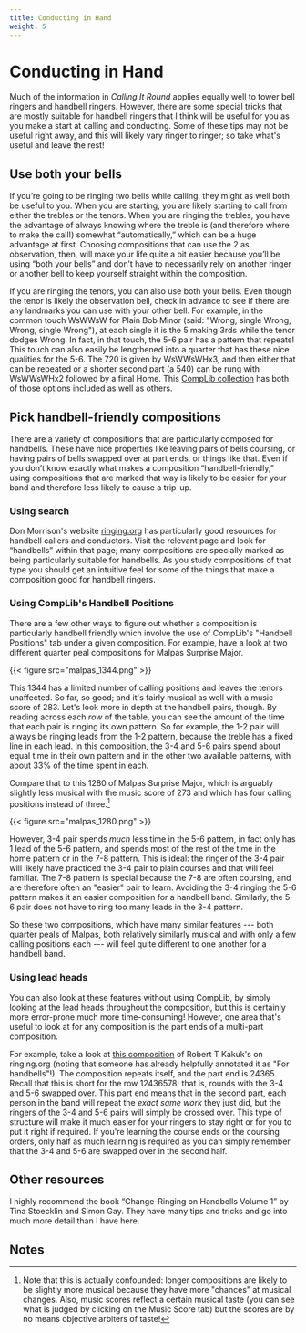 ```yaml
---
title: Conducting in Hand
weight: 5
---
```


# Conducting in Hand

Much of the information in _Calling It Round_ applies equally well to tower bell ringers and handbell ringers. However, there are some special tricks that are mostly suitable for handbell ringers that I think will be useful for you as you make a start at calling and conducting. Some of these tips may not be useful right away, and this will likely vary ringer to ringer; so take what's useful and leave the rest!

## Use both your bells

If you’re going to be ringing two bells while calling, they might as well both be useful to you. When you are starting, you are likely starting to call from either the trebles or the tenors. When you are ringing the trebles, you have the advantage of always knowing where the treble is (and therefore where to make the call!) somewhat “automatically,” which can be a huge advantage at first. Choosing compositions that can use the 2 as observation, then, will make your life quite a bit easier because you’ll be using “both your bells” and don’t have to necessarily rely on another ringer or another bell to keep yourself straight within the composition.

If you are ringing the tenors, you can also use both your bells. Even though the tenor is likely the observation bell, check in advance to see if there are any landmarks you can use with your other bell. For example, in the common touch WsWWsW for Plain Bob Minor (said: "Wrong, single Wrong, Wrong, single Wrong"), at each single it is the 5 making 3rds while the tenor dodges Wrong. In fact, in that touch, the 5-6 pair has a pattern that repeats! This touch can also easily be lengthened into a quarter that has these nice qualities for the 5-6. The 720 is given by WsWWsWHx3, and then either that can be repeated or a shorter second part (a 540) can be rung with WsWWsWHx2 followed by a final Home. This [CompLib collection](https://complib.org/collection/10904) has both of those options included as well as others.

## Pick handbell-friendly compositions

There are a variety of compositions that are particularly composed for handbells. These have nice properties like leaving pairs of bells coursing, or having pairs of bells swapped over at part ends, or things like that. Even if you don’t know exactly what makes a composition “handbell-friendly,” using compositions that are marked that way is likely to be easier for your band and therefore less likely to cause a trip-up. 


### Using search

Don Morrison's website [ringing.org](https://ringing.org/) has particularly good resources for handbell callers and conductors. Visit the relevant page and look for “handbells” within that page; many compositions are specially marked as being particularly suitable for handbells. As you study compositions of that type you should get an intuitive feel for some of the things that make a composition good for handbell ringers.


### Using CompLib's Handbell Positions

There are a few other ways to figure out whether a composition is particularly handbell friendly which involve the use of CompLib's "Handbell Positions" tab under a given composition. For example, have a look at two different quarter peal compositions for Malpas Surprise Major. 

{{< figure src="malpas_1344.png" >}}

This 1344 has a limited number of calling positions and leaves the tenors unaffected. So far, so good; and it's fairly musical as well with a music score of 283. Let's look more in depth at the handbell pairs, though. By reading across each _row_ of the table, you can see the amount of the time that each pair is ringing its own pattern. So for example, the 1-2 pair will always be ringing leads from the 1-2 pattern, because the treble has a fixed line in each lead. In this composition, the 3-4 and 5-6 pairs spend about equal time in their own pattern and in the other two available patterns, with about 33\% of the time spent in each. 

Compare that to this 1280 of Malpas Surprise Major, which is arguably slightly less musical with the music score of 273 and which has four calling positions instead of three.[^1]


{{< figure src="malpas_1280.png" >}}

However, 3-4 pair spends _much_ less time in the 5-6 pattern, in fact only has 1 lead of the 5-6 pattern, and spends most of the rest of the time in the home pattern or in the 7-8 pattern. This is ideal: the ringer of the 3-4 pair will likely have practiced the 3-4 pair to plain courses and that will feel familiar. The 7-8 pattern is special because the 7-8 are often coursing, and are therefore often an "easier" pair to learn. Avoiding the 3-4 ringing the 5-6 pattern makes it an easier composition for a handbell band. Similarly, the 5-6 pair does not have to ring too many leads in the 3-4 pattern. 

So these two compositions, which have many similar features --- both quarter peals of Malpas, both relatively similarly musical and with only a few calling positions each --- will feel quite different to one another for a handbell band. 

### Using lead heads

You can also look at these features without using CompLib, by simply looking at the lead heads throughout the composition, but this is certainly more error-prone much more time-consuming! However, one area that's useful to look at for any composition is the part ends of a multi-part composition. 

For example, take a look at [this composition](https://ringing.org/composition/?id=10824) of Robert T Kakuk's on ringing.org (noting that someone has already helpfully annotated it as "For handbells"!). The composition repeats itself, and the part end is 24365. Recall that this is short for the row 12436578; that is, rounds with the 3-4 and 5-6 swapped over. This part end means that in the second part, each person in the band will repeat the _exact same work_ they just did, but the ringers of the 3-4 and 5-6 pairs will simply be crossed over. This type of structure will make it much easier for your ringers to stay right or for you to put it right if required. If you're learning the course ends or the coursing orders, only half as much learning is required as you can simply remember that the 3-4 and 5-6 are swapped over in the second half.

## Other resources

I highly recommend the book “Change-Ringing on Handbells Volume 1” by Tina Stoecklin and Simon Gay. They have many tips and tricks and go into much more detail than I have here.

## Notes

[^1]:
	Note that this is actually confounded: longer compositions are likely to be slightly more musical because they have more "chances" at musical changes. Also, music scores reflect a certain musical taste (you can see what is judged by clicking on the Music Score tab) but the scores are by no means objective arbiters of taste!
